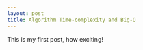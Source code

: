 ```yaml
---
layout: post
title: Algorithm Time-complexity and Big-O
---
```


This is my first post, how exciting!
